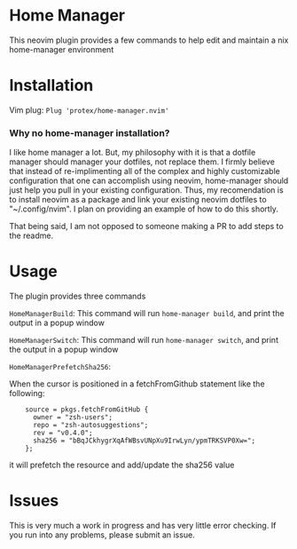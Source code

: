# Home Manager
This neovim plugin provides a few commands to help edit and maintain a nix home-manager environment

# Installation
Vim plug:
```Plug 'protex/home-manager.nvim'```

### Why no home-manager installation?
I like home manager a lot. But, my philosophy with it is that a dotfile manager should manager your dotfiles, not replace them. I firmly believe that instead of re-implimenting all of the complex and highly customizable configuration that one can accomplish using neovim, home-manager should just help you pull in your existing configuration. Thus, my recomendation is to install neovim as a package and link your existing neovim dotfiles to "~/.config/nvim". I plan on providing an example of how to do this shortly.

That being said, I am not opposed to someone making a PR to add steps to the readme.

# Usage
The plugin provides three commands 

`HomeManagerBuild`:
This command will run `home-manager build`, and print the output in a popup window

`HomeManagerSwitch`:
This command will run `home-manager switch`, and print the output in a popup window

`HomeManagerPrefetchSha256`:

When the cursor is positioned in a fetchFromGithub statement like the following:
```
    source = pkgs.fetchFromGitHub {
      owner = "zsh-users";
      repo = "zsh-autosuggestions";
      rev = "v0.4.0";
      sha256 = "bBqJCkhygrXqAfWBsvUNpXu9IrwLyn/ypmTRKSVP0Xw=";
    };
```
it will prefetch the resource and add/update the sha256 value

# Issues
This is very much a work in progress and has very little error checking. If you run into any problems, please submit an issue.



